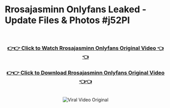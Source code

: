 # Rrosajasminn Onlyfans Leaked - Update Files & Photos #j52PI


<br>
<div align="center">
<h3><a href="https://links2leaks.com/rrosajasminn" rel="nofollow">👉👉 Click to Watch Rrosajasminn Onlyfans Original Video 👈👈</a></h3>
<h3><a href="https://links2leaks.com/rrosajasminn" rel="nofollow">👉👉 Click to Download Rrosajasminn Onlyfans Original Video 👈👈</a></h3>
<br>
<a href="https://links2leaks.com/rrosajasminn" rel="nofollow"><img src="https://i.ibb.co/Gkj2r4b/banner.png" alt="Viral Video Original" style="max-width: 100%; display: inline-block;" data-target="animated-image.originalImage"></a>
</div>